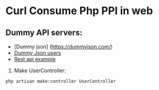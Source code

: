 # Curl Consume Php PPI in web
## Dummy API servers:
- [Dummy json] (https://dummyjson.com/)
- [Dummy Json users](https://dummyjson.com/users)
- [Rest api example](https://dummy.restapiexample.com/api/v1/employees)


1. Make UserController:
```
php artisan make:controller UserController
```

